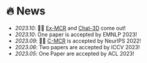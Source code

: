 # 🔥 News
- *2023.10*: 🎉🎉 [Ex-MCR](https://arxiv.org/abs/2310.08884) and [Chat-3D](https://arxiv.org/abs/2308.08769) come out!
- *2023.10*: One paper is accepted by EMNLP 2023!
- *2023.09*: 🎉🎉 [C-MCR](https://arxiv.org/abs/2305.14381) is accepted by NeurIPS 2022!
- *2023.06*: Two papers are accepted by ICCV 2023!
- *2023.05*: One Paper are accepted by ACL 2023!